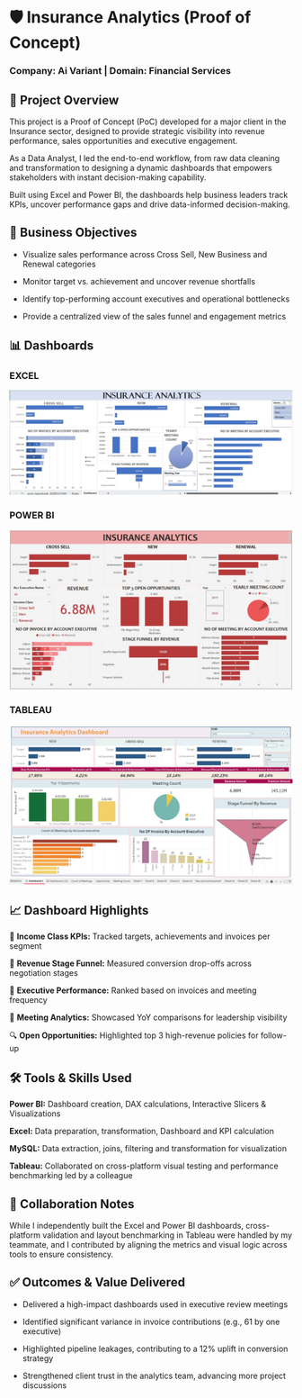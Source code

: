 # 🛡️ Insurance Analytics (Proof of Concept)
### Company: Ai Variant | Domain: Financial Services

## 📌 Project Overview
This project is a Proof of Concept (PoC) developed for a major client in the Insurance sector, designed to provide strategic visibility into revenue performance, sales opportunities and executive engagement.

As a Data Analyst, I led the end-to-end workflow, from raw data cleaning and transformation to designing a dynamic dashboards that empowers stakeholders with instant decision-making capability.

Built using Excel and Power BI, the dashboards help business leaders track KPIs, uncover performance gaps and drive data-informed decision-making.

## 🎯 Business Objectives
* Visualize sales performance across Cross Sell, New Business and Renewal categories

* Monitor target vs. achievement and uncover revenue shortfalls

* Identify top-performing account executives and operational bottlenecks

* Provide a centralized view of the sales funnel and engagement metrics

## 📊 Dashboards

### EXCEL
![image](https://github.com/MallikaUppuganti/Ai_Variant_Insurance_Analytics_POC/blob/main/Insurance%20Analytics_POC_Excel.jpg)


### POWER BI
![image](https://github.com/MallikaUppuganti/Ai_Variant_Insurance_Analytics_POC/blob/main/Insurance%20Analytics_POC_PowerBI.jpg)


### TABLEAU
![image](https://github.com/MallikaUppuganti/Ai_Variant_Insurance_Analytics_POC/blob/main/Insurance%20Analytics_POC_Tableau.jpg)

## 📈 Dashboard Highlights
💼 **Income Class KPIs:** Tracked targets, achievements and invoices per segment

🔻 **Revenue Stage Funnel:** Measured conversion drop-offs across negotiation stages

👥 **Executive Performance:** Ranked based on invoices and meeting frequency

📅 **Meeting Analytics:** Showcased YoY comparisons for leadership visibility

🔍 **Open Opportunities:** Highlighted top 3 high-revenue policies for follow-up


## 🛠️ Tools & Skills Used
**Power BI:** Dashboard creation, DAX calculations, Interactive Slicers & Visualizations

**Excel:** Data preparation, transformation, Dashboard and KPI calculation

**MySQL:** Data extraction, joins, filtering and transformation for visualization

**Tableau:** Collaborated on cross-platform visual testing and performance benchmarking led by a colleague

## 🤝 Collaboration Notes
While I independently built the Excel and Power BI dashboards, cross-platform validation and layout benchmarking in Tableau were handled by my teammate, and I contributed by aligning the metrics and visual logic across tools to ensure consistency.

## ✅ Outcomes & Value Delivered
* Delivered a high-impact dashboards used in executive review meetings

* Identified significant variance in invoice contributions (e.g., 61 by one executive)

* Highlighted pipeline leakages, contributing to a 12% uplift in conversion strategy

* Strengthened client trust in the analytics team, advancing more project discussions


